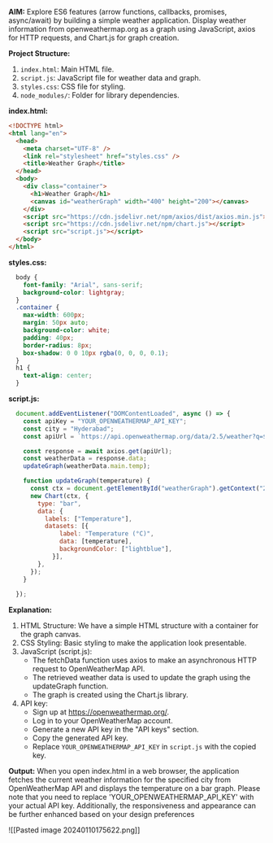 **AIM:** Explore ES6 features (arrow functions, callbacks, promises, async/await) by building a simple weather application. Display weather information from openweathermap.org as a graph using JavaScript, axios for HTTP requests, and Chart.js for graph creation.

**Project Structure:**
1. `index.html`: Main HTML file.
2. `script.js`: JavaScript file for weather data and graph.
3. `styles.css`: CSS file for styling.
4. `node_modules/`: Folder for library dependencies.

**index.html:**
```html
<!DOCTYPE html>
<html lang="en">
  <head>
    <meta charset="UTF-8" />
    <link rel="stylesheet" href="styles.css" />
    <title>Weather Graph</title>
  </head>
  <body>
    <div class="container">
      <h1>Weather Graph</h1>
      <canvas id="weatherGraph" width="400" height="200"></canvas>
    </div>
    <script src="https://cdn.jsdelivr.net/npm/axios/dist/axios.min.js"></script>
    <script src="https://cdn.jsdelivr.net/npm/chart.js"></script>
    <script src="script.js"></script>
  </body>
</html>
```

**styles.css:**
```css
  body {
	font-family: "Arial", sans-serif;
	background-color: lightgray;
  }
  .container {
	max-width: 600px;
	margin: 50px auto;
	background-color: white;
	padding: 40px;
	border-radius: 8px;
	box-shadow: 0 0 10px rgba(0, 0, 0, 0.1);
  }
  h1 {
	text-align: center;
  }
```

**script.js:**
```javascript
  document.addEventListener("DOMContentLoaded", async () => {
	const apiKey = "YOUR_OPENWEATHERMAP_API_KEY";
	const city = "Hyderabad";
	const apiUrl = `https://api.openweathermap.org/data/2.5/weather?q=${city}&appid=${apiKey}&units=metric`;

	const response = await axios.get(apiUrl);
	const weatherData = response.data;
	updateGraph(weatherData.main.temp);

	function updateGraph(temperature) {
	  const ctx = document.getElementById("weatherGraph").getContext("2d");
	  new Chart(ctx, {
		type: "bar",
		data: {
		  labels: ["Temperature"],
		  datasets: [{
			  label: "Temperature (°C)",
			  data: [temperature],
			  backgroundColor: ["lightblue"],
			}],
		},
	  });
	}
	
  });

```

**Explanation:**
1. HTML Structure: We have a simple HTML structure with a container for the 
graph canvas.
2. CSS Styling: Basic styling to make the application look presentable.
3. JavaScript (script.js):
	- The fetchData function uses axios to make an asynchronous HTTP request to OpenWeatherMap API.
	- The retrieved weather data is used to update the graph using the updateGraph function.
	- The graph is created using the Chart.js library.
4. API key:
	- Sign up at https://openweathermap.org/.
	- Log in to your OpenWeatherMap account.
	- Generate a new API key in the "API keys" section.
	- Copy the generated API key.
	- Replace `YOUR_OPENWEATHERMAP_API_KEY` in `script.js` with the copied key.

 **Output:**
When you open index.html in a web browser, the application fetches the current weather information for the specified city from OpenWeatherMap API and displays the temperature on a bar graph. Please note that you need to replace 'YOUR_OPENWEATHERMAP_API_KEY' with your actual API key. Additionally, the responsiveness and appearance can be further enhanced based on your design preferences

![[Pasted image 20240110175622.png]]